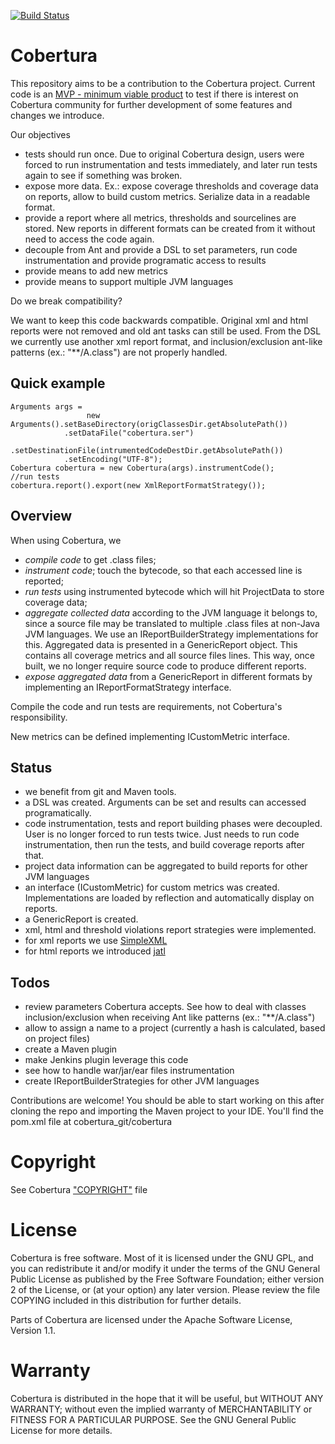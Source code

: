 [![Build Status](https://travis-ci.org/jmrozanec/cobertura-chocolate.png)](https://travis-ci.org/jmrozanec/cobertura-chocolate)

# Cobertura

This repository aims to be a contribution to the Cobertura project. Current code is an [MVP - minimum viable product](http://www.startuplessonslearned.com/2009/03/minimum-viable-product.html) to test if there is interest on Cobertura community for further development of some features and changes we introduce.

Our objectives

* tests should run once. Due to original Cobertura design, users were forced to run instrumentation and tests immediately, and later run tests again to see if something was broken.
* expose more data. Ex.: expose coverage thresholds and coverage data on reports, allow to build custom metrics. Serialize data in a readable format.
* provide a report where all metrics, thresholds and sourcelines are stored. New reports in different formats can be created from it without need to access the code again.
* decouple from Ant and provide a DSL to set parameters, run code instrumentation and provide programatic access to results
* provide means to add new metrics
* provide means to support multiple JVM languages

Do we break compatibility?

We want to keep this code backwards compatible.
Original xml and html reports were not removed and old ant tasks can still be used.
From the DSL we currently use another xml report format, and inclusion/exclusion ant-like patterns (ex.: "**/A.class") are not properly handled.

## Quick example

	Arguments args =
        	         new Arguments().setBaseDirectory(origClassesDir.getAbsolutePath())
				.setDataFile("cobertura.ser")
				.setDestinationFile(intrumentedCodeDestDir.getAbsolutePath())
				.setEncoding("UTF-8");
	Cobertura cobertura = new Cobertura(args).instrumentCode();
	//run tests
	cobertura.report().export(new XmlReportFormatStrategy());


## Overview

When using Cobertura, we
* *compile code* to get .class files;
* *instrument code*; touch the bytecode, so that each accessed line is reported;
* *run tests* using instrumented bytecode which will hit ProjectData to store coverage data;
* *aggregate collected data* according to the JVM language it belongs to, since a source file may be translated to multiple .class files at non-Java JVM languages. We use an IReportBuilderStrategy implementations for this. Aggregated data is presented in a GenericReport object. This contains all coverage metrics and all source files lines. This way, once built, we no longer require source code to produce different reports.
* *expose aggregated data* from a GenericReport in different formats by implementing an IReportFormatStrategy interface.

Compile the code and run tests are requirements, not Cobertura's responsibility.

New metrics can be defined implementing ICustomMetric interface.

## Status

* we benefit from git and Maven tools.
* a DSL was created. Arguments can be set and results can accessed programatically. 
* code instrumentation, tests and report building phases were decoupled. User is no longer forced to run tests twice. Just needs to run code instrumentation, then run the tests, and build coverage reports after that.
* project data information can be aggregated to build reports for other JVM languages
* an interface (ICustomMetric) for custom metrics was created. Implementations are loaded by reflection and automatically display on reports.
* a GenericReport is created.
* xml, html and threshold violations report strategies were implemented.
 * for xml reports we use [SimpleXML](http://simple.sourceforge.net/)
 * for html reports we introduced [jatl](http://code.google.com/p/jatl/)

## Todos

* review parameters Cobertura accepts. See how to deal with classes inclusion/exclusion when receiving Ant like patterns (ex.: "**/A.class")
* allow to assign a name to a project (currently a hash is calculated, based on project files)
* create a Maven plugin
* make Jenkins plugin leverage this code
* see how to handle war/jar/ear files instrumentation
* create IReportBuilderStrategies for other JVM languages


Contributions are welcome! You should be able to start working on this after cloning the repo and importing the Maven project to your IDE.
You'll find the pom.xml file at cobertura_git/cobertura

# Copyright

See Cobertura ["COPYRIGHT"](https://github.com/code54/cobertura-chocolate/blob/master/cobertura/COPYRIGHT) file


# License

Cobertura is free software.  Most of it is licensed under the GNU
GPL, and you can redistribute it and/or modify it under the terms
of the GNU General Public License as published by the Free Software
Foundation; either version 2 of the License, or (at your option)
any later version.  Please review the file COPYING included in this
distribution for further details.

Parts of Cobertura are licensed under the Apache Software License,
Version 1.1.


# Warranty

Cobertura is distributed in the hope that it will be useful, but
WITHOUT ANY WARRANTY; without even the implied warranty of
MERCHANTABILITY or FITNESS FOR A PARTICULAR PURPOSE.  See the GNU
General Public License for more details.
